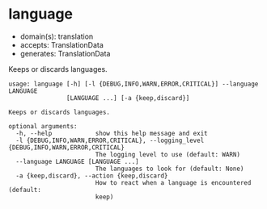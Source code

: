 # language

* domain(s): translation
* accepts: TranslationData
* generates: TranslationData

Keeps or discards languages.

```
usage: language [-h] [-l {DEBUG,INFO,WARN,ERROR,CRITICAL}] --language LANGUAGE
                [LANGUAGE ...] [-a {keep,discard}]

Keeps or discards languages.

optional arguments:
  -h, --help            show this help message and exit
  -l {DEBUG,INFO,WARN,ERROR,CRITICAL}, --logging_level {DEBUG,INFO,WARN,ERROR,CRITICAL}
                        The logging level to use (default: WARN)
  --language LANGUAGE [LANGUAGE ...]
                        The languages to look for (default: None)
  -a {keep,discard}, --action {keep,discard}
                        How to react when a language is encountered (default:
                        keep)
```
